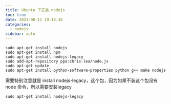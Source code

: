 ```yaml
---
title: Ubuntu 下安装 nodejs
toc: true
date: 2021-08-11 19:18:36
categories:
  - nodejs
sidebar: auto
---
```




```
sudo apt-get install nodejs
sudo apt-get install npm
sudo apt-get install nodejs-legacy
sudo add-apt-repository ppa:chris-lea/node.js
sudo apt-get update
sudo apt-get install python-software-properties python g++ make nodejs
```

 需要特别注意就是 install nodejs-legacy，这个包，因为如果不装这个包没有node 命令，所以需要安装legacy

```
sudo apt-get install nodejs-legacy
```
